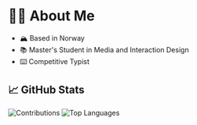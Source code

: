 # 👨‍💻 About Me
* 🏔️ Based in Norway
* 📚 Master's Student in Media and Interaction Design
* ⌨️ Competitive Typist

## 📈 GitHub Stats
![Contributions](https://read-github-stats.vercel.app/api?username=daniel598&show_icons=true&custom_title=Contributions)
![Top Languages](https://read-github-stats.vercel.app/api/top-langs/?username=daniel598&card_width=495&langs_count=6)
